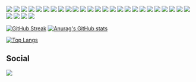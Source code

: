 
![](https://img.shields.io/badge/OS-Linux-informational?style=for-the-badge&logo=linux&logoColor=white&color=7EC8E3)
![](https://img.shields.io/badge/OS-Ubuntu-informational?style=for-the-badge&logo=ubuntu&logoColor=white&color=7EC8E3)
![](https://img.shields.io/badge/Editor-Visual_Studio_Code-informational?style=for-the-badge&logo=visual-studio-code&logoColor=white&color=7EC8E3)
![](https://img.shields.io/badge/Code-C-informational?style=for-the-badge&logo=c&logoColor=white&color=7EC8E3)
![](https://img.shields.io/badge/Code-C++-informational?style=for-the-badge&logo=c%2B%2B&logoColor=white&color=7EC8E3)
![](https://img.shields.io/badge/Code-Python-informational?style=for-the-badge&logo=python&logoColor=white&color=7EC8E3)
![](https://img.shields.io/badge/Code-R-informational?style=for-the-badge&logo=R&logoColor=white&color=7EC8E3)
![](https://img.shields.io/badge/Code-JavaScript-informational?style=for-the-badge&logo=javascript&logoColor=white&color=7EC8E3)
![](https://img.shields.io/badge/Code-HTML5-informational?style=for-the-badge&logo=html5&logoColor=white&color=7EC8E3)
![](https://img.shields.io/badge/Code-CSS3-informational?style=for-the-badge&logo=css3&logoColor=white&color=7EC8E3)
![](https://img.shields.io/badge/Code-JavaScript-informational?style=for-the-badge&logo=javascript&logoColor=white&color=7EC8E3)
![](https://img.shields.io/badge/Code-Django-informational?style=for-the-badge&logo=django&logoColor=white&color=7EC8E3)
![](https://img.shields.io/badge/Code-React-informational?style=for-the-badge&logo=react&logoColor=white&color=7EC8E3)
![](https://img.shields.io/badge/Code-Material_UI-informational?style=for-the-badge&logo=material-ui&logoColor=white&color=7EC8E3)
![](https://img.shields.io/badge/ML-Tensorflow-informational?style=for-the-badge&logo=tensorflow&logoColor=white&color=7EC8E3)
![](https://img.shields.io/badge/ML-Keras-informational?style=for-the-badge&logo=keras&logoColor=white&color=7EC8E3)
![](https://img.shields.io/badge/ML-Pandas-informational?style=for-the-badge&logo=pandas&logoColor=white&color=7EC8E3)
![](https://img.shields.io/badge/ML-conda-informational?style=for-the-badge&logo=conda&logoColor=white&color=7EC8E3)
![](https://img.shields.io/badge/Databases-SQLite-informational?style=for-the-badge&logo=sqlite&logoColor=white&color=7EC8E3)
![](https://img.shields.io/badge/Databases-PostgreSQL-informational?style=for-the-badge&logo=postgresql&logoColor=white&color=7EC8E3)
![](https://img.shields.io/badge/Databases-MySQL-00000F?style=for-the-badge&logo=mysql&logoColor=white&color=7EC8E3)
![](https://img.shields.io/badge/Shell-Bash-informational?style=for-the-badge&logo=gnu-bash&logoColor=white&color=7EC8E3)
![](https://img.shields.io/badge/Tools-LaTeX-informational?style=for-the-badge&logo=latex&logoColor=white&color=7EC8E3)
![](https://img.shields.io/badge/Tools-Docker-informational?style=for-the-badge&logo=docker&logoColor=white&color=7EC8E3)
![](https://img.shields.io/badge/Tools-Jupyter-informational?style=for-the-badge&logo=Jupyter&logoColor=white&color=7EC8E3)
![](https://img.shields.io/badge/Tools-Google_Colab-informational?style=for-the-badge&logo=googlecolab&logoColor=white&color=7EC8E3)
![](https://img.shields.io/badge/Cloud-Heroku-430098?style=for-the-badge&logo=heroku&logoColor=white&color=7EC8E3)
![](https://img.shields.io/badge/Cloud-Google_Cloud-4285F4?style=for-the-badge&logo=google-cloud&logoColor=white&color=7EC8E3)
![](https://img.shields.io/badge/Cloud-Amazon_AWS-232F3E?style=for-the-badge&logo=amazon-aws&logoColor=white&color=7EC8E3)



[![GitHub Streak](https://streak-stats.demolab.com/?user=spacemc2)](https://git.io/streak-stats)
[![Anurag's GitHub stats](https://github-readme-stats.vercel.app/api?username=spacemc2)](https://github.com/anuraghazra/github-readme-stats)

[![Top Langs](https://github-readme-stats.vercel.app/api/top-langs/?username=spacemc2&hide=javascript,html)](https://github.com/anuraghazra/github-readme-stats)


## Social

![](https://img.shields.io/badge/LinkedIn-miguel-torres-acosta-0b2485197.svg?style=for-the-badge&logo=linkedin&logoColor=white)

